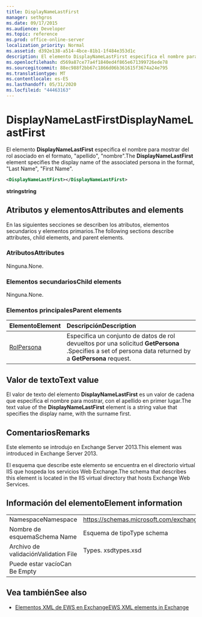 ```yaml
---
title: DisplayNameLastFirst
manager: sethgros
ms.date: 09/17/2015
ms.audience: Developer
ms.topic: reference
ms.prod: office-online-server
localization_priority: Normal
ms.assetid: d392e138-a514-4bce-81b1-1f484e353d1c
description: El elemento DisplayNameLastFirst especifica el nombre para mostrar del rol asociado en el formato, apellidos, nombre.
ms.openlocfilehash: d569a87ce77a4f1840ed4f865e671399726ede78
ms.sourcegitcommit: 88ec988f2bb67c1866d06b361615f3674a24e795
ms.translationtype: MT
ms.contentlocale: es-ES
ms.lasthandoff: 05/31/2020
ms.locfileid: "44463163"
---
```

# <a name="displaynamelastfirst"></a><span data-ttu-id="34499-103">DisplayNameLastFirst</span><span class="sxs-lookup"><span data-stu-id="34499-103">DisplayNameLastFirst</span></span>

<span data-ttu-id="34499-104">El elemento **DisplayNameLastFirst** especifica el nombre para mostrar del rol asociado en el formato, "apellido", "nombre".</span><span class="sxs-lookup"><span data-stu-id="34499-104">The **DisplayNameLastFirst** element specifies the display name of the associated persona in the format, "Last Name", "First Name".</span></span> 
  
```XML
<DisplayNameLastFirst></DisplayNameLastFirst>
```

 <span data-ttu-id="34499-105">**string**</span><span class="sxs-lookup"><span data-stu-id="34499-105">**string**</span></span>
## <a name="attributes-and-elements"></a><span data-ttu-id="34499-106">Atributos y elementos</span><span class="sxs-lookup"><span data-stu-id="34499-106">Attributes and elements</span></span>

<span data-ttu-id="34499-107">En las siguientes secciones se describen los atributos, elementos secundarios y elementos primarios.</span><span class="sxs-lookup"><span data-stu-id="34499-107">The following sections describe attributes, child elements, and parent elements.</span></span>
  
### <a name="attributes"></a><span data-ttu-id="34499-108">Atributos</span><span class="sxs-lookup"><span data-stu-id="34499-108">Attributes</span></span>

<span data-ttu-id="34499-109">Ninguna.</span><span class="sxs-lookup"><span data-stu-id="34499-109">None.</span></span>
  
### <a name="child-elements"></a><span data-ttu-id="34499-110">Elementos secundarios</span><span class="sxs-lookup"><span data-stu-id="34499-110">Child elements</span></span>

<span data-ttu-id="34499-111">Ninguna.</span><span class="sxs-lookup"><span data-stu-id="34499-111">None.</span></span>
  
### <a name="parent-elements"></a><span data-ttu-id="34499-112">Elementos principales</span><span class="sxs-lookup"><span data-stu-id="34499-112">Parent elements</span></span>

|<span data-ttu-id="34499-113">**Elemento**</span><span class="sxs-lookup"><span data-stu-id="34499-113">**Element**</span></span>|<span data-ttu-id="34499-114">**Descripción**</span><span class="sxs-lookup"><span data-stu-id="34499-114">**Description**</span></span>|
|:-----|:-----|
|[<span data-ttu-id="34499-115">Rol</span><span class="sxs-lookup"><span data-stu-id="34499-115">Persona</span></span>](persona.md) <br/> |<span data-ttu-id="34499-116">Especifica un conjunto de datos de rol devueltos por una solicitud **GetPersona** .</span><span class="sxs-lookup"><span data-stu-id="34499-116">Specifies a set of persona data returned by a **GetPersona** request.</span></span>  <br/> |
   
## <a name="text-value"></a><span data-ttu-id="34499-117">Valor de texto</span><span class="sxs-lookup"><span data-stu-id="34499-117">Text value</span></span>

<span data-ttu-id="34499-118">El valor de texto del elemento **DisplayNameLastFirst** es un valor de cadena que especifica el nombre para mostrar, con el apellido en primer lugar.</span><span class="sxs-lookup"><span data-stu-id="34499-118">The text value of the **DisplayNameLastFirst** element is a string value that specifies the display name, with the surname first.</span></span> 
  
## <a name="remarks"></a><span data-ttu-id="34499-119">Comentarios</span><span class="sxs-lookup"><span data-stu-id="34499-119">Remarks</span></span>

<span data-ttu-id="34499-120">Este elemento se introdujo en Exchange Server 2013.</span><span class="sxs-lookup"><span data-stu-id="34499-120">This element was introduced in Exchange Server 2013.</span></span>
  
<span data-ttu-id="34499-121">El esquema que describe este elemento se encuentra en el directorio virtual IIS que hospeda los servicios Web Exchange.</span><span class="sxs-lookup"><span data-stu-id="34499-121">The schema that describes this element is located in the IIS virtual directory that hosts Exchange Web Services.</span></span>
  
## <a name="element-information"></a><span data-ttu-id="34499-122">Información del elemento</span><span class="sxs-lookup"><span data-stu-id="34499-122">Element information</span></span>

|||
|:-----|:-----|
|<span data-ttu-id="34499-123">Namespace</span><span class="sxs-lookup"><span data-stu-id="34499-123">Namespace</span></span>  <br/> |https://schemas.microsoft.com/exchange/services/2006/types  <br/> |
|<span data-ttu-id="34499-124">Nombre de esquema</span><span class="sxs-lookup"><span data-stu-id="34499-124">Schema Name</span></span>  <br/> |<span data-ttu-id="34499-125">Esquema de tipo</span><span class="sxs-lookup"><span data-stu-id="34499-125">Type schema</span></span>  <br/> |
|<span data-ttu-id="34499-126">Archivo de validación</span><span class="sxs-lookup"><span data-stu-id="34499-126">Validation File</span></span>  <br/> |<span data-ttu-id="34499-127">Types. xsd</span><span class="sxs-lookup"><span data-stu-id="34499-127">types.xsd</span></span>  <br/> |
|<span data-ttu-id="34499-128">Puede estar vacío</span><span class="sxs-lookup"><span data-stu-id="34499-128">Can Be Empty</span></span>  <br/> ||
   
## <a name="see-also"></a><span data-ttu-id="34499-129">Vea también</span><span class="sxs-lookup"><span data-stu-id="34499-129">See also</span></span>

- [<span data-ttu-id="34499-130">Elementos XML de EWS en Exchange</span><span class="sxs-lookup"><span data-stu-id="34499-130">EWS XML elements in Exchange</span></span>](ews-xml-elements-in-exchange.md)


